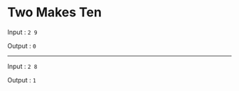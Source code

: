 # Two Makes Ten

Input : 
`2 9`

Output :
`0`

----------------------------------------------
Input :
`2 8`

Output :
`1`
